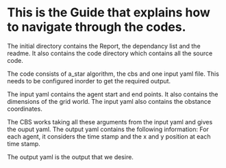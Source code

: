 # This is the Guide that explains how to navigate through the codes.

The initial directory contains the Report, the dependancy list and the readme. It also contains the code directory which contains all the source code.

The code consists of a_star algorithm, the cbs and one input yaml file. This needs to be configured inorder to get the required output.

The input yaml contains the agent start and end points. It also contains the dimensions of the grid world.
The input yaml also contains the obstance coordinates.

The CBS works taking all these arguments from the input yaml and gives the ouput yaml.
The output yaml contains the following information:
For each agent, it considers the time stamp and the x and y position at each time stamp.

The output yaml is the output that we desire.